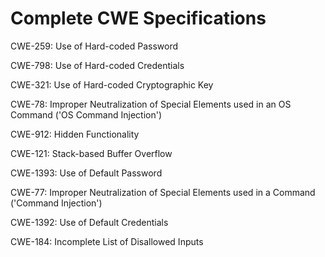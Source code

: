 

# Complete CWE Specifications

CWE-259: Use of Hard-coded Password

CWE-798: Use of Hard-coded Credentials

CWE-321: Use of Hard-coded Cryptographic Key

CWE-78: Improper Neutralization of Special Elements used in an OS Command ('OS Command Injection')

CWE-912: Hidden Functionality

CWE-121: Stack-based Buffer Overflow

CWE-1393: Use of Default Password

CWE-77: Improper Neutralization of Special Elements used in a Command ('Command Injection')

CWE-1392: Use of Default Credentials

CWE-184: Incomplete List of Disallowed Inputs